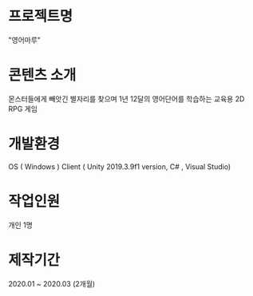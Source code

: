 # 프로젝트명
"영어마루"

# 콘텐츠 소개
몬스터들에게 빼앗긴 별자리를 찾으며 1년 12달의 영어단어를 학습하는 교육용 2D RPG 게임

# 개발환경
OS ( Windows )
Client ( Unity 2019.3.9f1 version, C# , Visual Studio)

# 작업인원
개인 1명

# 제작기간
2020.01 ~ 2020.03 (2개월)
